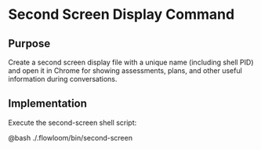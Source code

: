 # Second Screen Display Command

## Purpose
Create a second screen display file with a unique name (including shell PID) and open it in Chrome for showing assessments, plans, and other useful information during conversations.

## Implementation

Execute the second-screen shell script:

@bash ./.flowloom/bin/second-screen